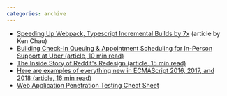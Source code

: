 ```yaml
---
categories: archive
---
```


- [Speeding Up Webpack, Typescript Incremental Builds by 7x](https://medium.com/@kenneth_chau/speeding-up-webpack-typescript-incremental-builds-by-7x-3912ba4c1d15) (article by Ken Chau)
- [Building Check-In Queuing & Appointment Scheduling for In-Person Support at Uber (article, 10 min read)](https://eng.uber.com/check-in-queueing/)
- [The Inside Story of Reddit's Redesign (article, 15 min read)](https://www.wired.com/story/reddit-redesign/)
- [Here are examples of everything new in ECMAScript 2016, 2017, and 2018 (article, 16 min read)](https://medium.freecodecamp.org/here-are-examples-of-everything-new-in-ecmascript-2016-2017-and-2018-d52fa3b5a70e)
- [Web Application Penetration Testing Cheat Sheet](https://jdow.io/blog/2018/03/18/web-application-penetration-testing-methodology/)
